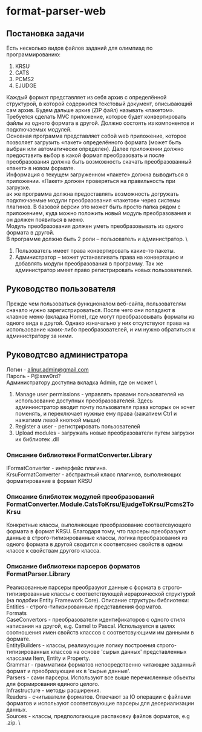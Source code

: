# format-parser-web

## Постановка задачи

Есть несколько видов файлов заданий для олимпиад по программированию:

1. KRSU
2. CATS
3. PCMS2
4. EJUDGE

Каждый формат представляет из себя архив с определённой структурой, в которой содержится текстовый документ, описывающий сам архив. Будем дальше архив (ZIP файл) называть «пакетом». \
Требуется сделать MVC приложение, которое будет конвертировать файлы из одного формата в другой. Должно состоять из компонентов и подключаемых модулей. \
Основная программа представляет собой web приложение, которое позволяет загрузить «пакет» определённого формата (может быть выбран или автоматически определен). Далее приложении должно предоставить выбор в какой формат преобразовать и после преобразования должна быть возможность скачать преобразованный «пакет» в новом формате. \
Информация о текущем загруженном «пакете» должна выводиться в приложении. «Пакет» должен проверяться на правильность при загрузке. \
ак же программа должна предоставлять возможность догружать подключаемые модули преобразования «пакетов» через системы плагинов. В базовой версии это может быть просто папка рядом с приложением, куда можно положить новый модуль преобразования и он должен появиться в меню. \
Модуль преобразования должен уметь преобразовывать из одного формата в другой. \
В программе должно быть 2 роли – пользователь и администратор. \

1. Пользователь имеет права конвертировать какие-то пакеты.
2. Администратор – может устанавливать права на конвертацию и добавлять модули преобразования в программу. Так же администратор имеет право регистрировать новых пользователей.

## Руководство пользователя

Прежде чем пользоваться функционалом веб-сайта, пользователям сначало нужно зарегистрироваться. После чего они попадают
в клавное меню (вкладка Home), где могут преобразовывать форматы из одного вида в другой. Однако изначально у них
отсутствуют права на использование каких-либо преобразователей, и им нужно обратиться к администратору за ними.

## Руководтсво администратора

Логин - alinur.admin@gmail.com \
Пароль - P@ssw0rd? \
Администратору доступна вкладка Admin, где он может \

1. Manage user permissions - управлять правами пользователей на использование доступных преобразователей.
   Здесь админиистратор вводит почту пользователя права которых он хочет поменять, и переключает нужные ему
   права (зажатием Ctrl и нажатием левой кнопкой мыши)
2. Register a user - регистрировать пользователей
3. Upload modules - загружать новые преобразователи путем загрузки их библиотек .dll

### Описание библиотеки FormatConverter.Library

IFormatConverter - интерфейс плагина. \
KrsuFormatConverter - абстрактный класс плагинов, выполняющих форматирование в формат KRSU

### Описание блиблотек модулей преобразований FormatConverter.Module.CatsToKrsu/EjudgeToKrsu/Pcms2ToKrsu

Конкретные классы, выполняющие преобразование соответсвующего формата в формат KRSU.
Благодаря тому, что парсеры преобразуют данные в строго-типизированные классы, логика преобразования из одного формата
в другой сводится к соответсвию свойств в одном классе к свойствам другого класса.

### Описание библиотеки парсеров форматов FormatParser.Library

Реализованные парсеры преобразуют данные с формата в строго-типизированные классы с соответствующей иерархической структурой (на подобии Entity Framework Core).
Описание структуры библиотеки: \
Entities - строго-типизированные представления форматов. \
Formats \
CaseConvertors - преобразователи идентификаторов с одного стиля написания на другой, e.g. Camel to Pascal. Используется в целях соотношения имен свойств классов с соответсвующими им данными в формате. \
EntityBuilders - классы, реализующие логику построения строго-типизированных классов на основе 'сырых данных' представленных классами Item, Entity и Property. \
Grammar - грамматики форматов непосредственно читающие заданный формат и преобразующие их в 'сырые данные'. \
Parsers - сами парсеры. Используют все выше перечисленные обьекты для формирования единого целого. \
Infrastructure - методы расширения. \
Readers - считыватели форматов. Отвечают за IO операции с файлами форматов и используют соответсвующие парсеры для десериализации данных. \
Sources - классы, предпологающие распаковку файлов форматов, e.g .zip. \

